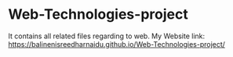 # Web-Technologies-project
It contains all related files regarding to web.
My Website link:    https://balinenisreedharnaidu.github.io/Web-Technologies-project/
